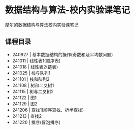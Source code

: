 # 数据结构与算法-校内实验课笔记
摩尔的数据结构与算法校内实验课笔记
## 课程目录
* 240927 | 基本数据结构的操作(奇数和及平均数问题)
* 241011 | 线性表1(顺序表)
* 241018 | 线性表2(链表)
* 241025 | 栈与队列1
* 241101 | 栈和队列2
* 241108 | 树和二叉树1
* 241115 | 树与二叉树2
* 241122 | 图1
* 241129 | 图2
* 241206 | 查找1(顺序查找、折半查找)
* 241213 | 查找2
* 241220 | 排序(冒泡排序)